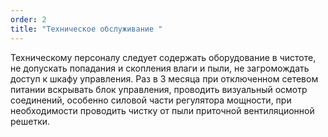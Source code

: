 ```yaml
---
order: 2
title: "Техническое обслуживание "
---
```


Техническому персоналу следует содержать оборудование в чистоте, не допускать попадания и скопления влаги и пыли, не загромождать доступ к шкафу управления. Раз в 3 месяца при отключенном сетевом питании вскрывать блок управления, проводить визуальный осмотр соединений, особенно силовой части регулятора мощности, при необходимости проводить чистку от пыли приточной вентиляционной решетки.